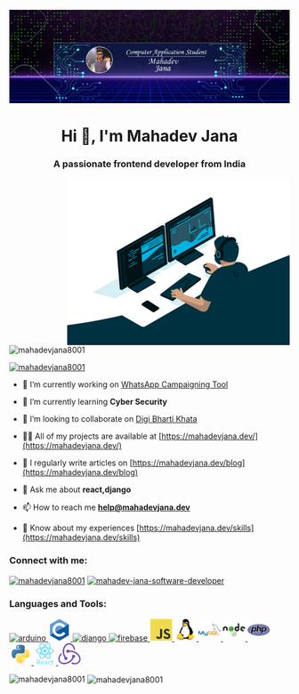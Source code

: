 ![logo](https://raw.githubusercontent.com/mahadevjana8001/mahadevjana8001/refs/heads/main/banner.png)
<h1 align="center">Hi 👋, I'm Mahadev Jana</h1>
<h3 align="center">A passionate frontend developer from India</h3>
<img align="right" alt="Coding" width="400" src="https://raw.githubusercontent.com/mahadevjana8001/mahadevjana8001/refs/heads/main/coding_gif.gif">

<p align="left"> <img src="https://komarev.com/ghpvc/?username=mahadevjana8001&label=Profile%20views&color=0e75b6&style=flat" alt="mahadevjana8001" /> </p>

<p align="left"> <a href="https://twitter.com/mahadevjana8001" target="blank"><img src="https://img.shields.io/twitter/follow/mahadevjana8001?logo=twitter&style=for-the-badge" alt="mahadevjana8001" /></a> </p>

- 🔭 I’m currently working on [WhatsApp Campaigning Tool](https://campaigningtool.com/)

- 🌱 I’m currently learning **Cyber Security**

- 👯 I’m looking to collaborate on [Digi Bharti Khata](https://digibhartikhata.com/)

- 👨‍💻 All of my projects are available at [https://mahadevjana.dev/](https://mahadevjana.dev/)

- 📝 I regularly write articles on [https://mahadevjana.dev/blog](https://mahadevjana.dev/blog)

- 💬 Ask me about **react,django**

- 📫 How to reach me **help@mahadevjana.dev**

- 📄 Know about my experiences [https://mahadevjana.dev/skills](https://mahadevjana.dev/skills)

<h3 align="left">Connect with me:</h3>
<p align="left">
<a href="https://twitter.com/mahadevjana8001" target="blank"><img align="center" src="https://raw.githubusercontent.com/rahuldkjain/github-profile-readme-generator/master/src/images/icons/Social/twitter.svg" alt="mahadevjana8001" height="30" width="40" /></a>
<a href="https://linkedin.com/in/mahadev-jana-software-developer" target="blank"><img align="center" src="https://raw.githubusercontent.com/rahuldkjain/github-profile-readme-generator/master/src/images/icons/Social/linked-in-alt.svg" alt="mahadev-jana-software-developer" height="30" width="40" /></a>
</p>

<h3 align="left">Languages and Tools:</h3>
<p align="left"> <a href="https://www.arduino.cc/" target="_blank" rel="noreferrer"> <img src="https://cdn.worldvectorlogo.com/logos/arduino-1.svg" alt="arduino" width="40" height="40"/> </a> <a href="https://www.cprogramming.com/" target="_blank" rel="noreferrer"> <img src="https://raw.githubusercontent.com/devicons/devicon/master/icons/c/c-original.svg" alt="c" width="40" height="40"/> </a> <a href="https://www.djangoproject.com/" target="_blank" rel="noreferrer"> <img src="https://cdn.worldvectorlogo.com/logos/django.svg" alt="django" width="40" height="40"/> </a> <a href="https://firebase.google.com/" target="_blank" rel="noreferrer"> <img src="https://www.vectorlogo.zone/logos/firebase/firebase-icon.svg" alt="firebase" width="40" height="40"/> </a> <a href="https://developer.mozilla.org/en-US/docs/Web/JavaScript" target="_blank" rel="noreferrer"> <img src="https://raw.githubusercontent.com/devicons/devicon/master/icons/javascript/javascript-original.svg" alt="javascript" width="40" height="40"/> </a> <a href="https://www.linux.org/" target="_blank" rel="noreferrer"> <img src="https://raw.githubusercontent.com/devicons/devicon/master/icons/linux/linux-original.svg" alt="linux" width="40" height="40"/> </a> <a href="https://www.mysql.com/" target="_blank" rel="noreferrer"> <img src="https://raw.githubusercontent.com/devicons/devicon/master/icons/mysql/mysql-original-wordmark.svg" alt="mysql" width="40" height="40"/> </a> <a href="https://nodejs.org" target="_blank" rel="noreferrer"> <img src="https://raw.githubusercontent.com/devicons/devicon/master/icons/nodejs/nodejs-original-wordmark.svg" alt="nodejs" width="40" height="40"/> </a> <a href="https://www.php.net" target="_blank" rel="noreferrer"> <img src="https://raw.githubusercontent.com/devicons/devicon/master/icons/php/php-original.svg" alt="php" width="40" height="40"/> </a> <a href="https://www.python.org" target="_blank" rel="noreferrer"> <img src="https://raw.githubusercontent.com/devicons/devicon/master/icons/python/python-original.svg" alt="python" width="40" height="40"/> </a> <a href="https://reactjs.org/" target="_blank" rel="noreferrer"> <img src="https://raw.githubusercontent.com/devicons/devicon/master/icons/react/react-original-wordmark.svg" alt="react" width="40" height="40"/> </a> <a href="https://redux.js.org" target="_blank" rel="noreferrer"> <img src="https://raw.githubusercontent.com/devicons/devicon/master/icons/redux/redux-original.svg" alt="redux" width="40" height="40"/> </a> </p>

<p><img align="left" src="https://github-readme-stats.vercel.app/api/top-langs?username=mahadevjana8001&show_icons=true&locale=en&layout=compact" alt="mahadevjana8001" /></p>

<p>&nbsp;<img align="center" src="https://github-readme-stats.vercel.app/api?username=mahadevjana8001&show_icons=true&locale=en" alt="mahadevjana8001" /></p>
